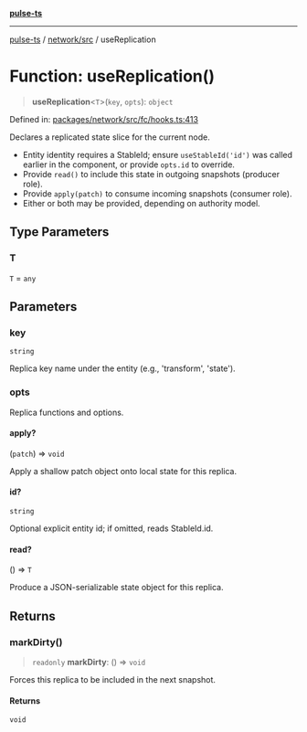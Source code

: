 [**pulse-ts**](../../../README.md)

***

[pulse-ts](../../../README.md) / [network/src](../README.md) / useReplication

# Function: useReplication()

> **useReplication**\<`T`\>(`key`, `opts`): `object`

Defined in: [packages/network/src/fc/hooks.ts:413](https://github.com/jlehett/pulse-ts/blob/d786433c7cb88fe7c30a7029f46dff58815931cc/packages/network/src/fc/hooks.ts#L413)

Declares a replicated state slice for the current node.

- Entity identity requires a StableId; ensure `useStableId('id')` was called earlier
  in the component, or provide `opts.id` to override.
- Provide `read()` to include this state in outgoing snapshots (producer role).
- Provide `apply(patch)` to consume incoming snapshots (consumer role).
- Either or both may be provided, depending on authority model.

## Type Parameters

### T

`T` = `any`

## Parameters

### key

`string`

Replica key name under the entity (e.g., 'transform', 'state').

### opts

Replica functions and options.

#### apply?

(`patch`) => `void`

Apply a shallow patch object onto local state for this replica.

#### id?

`string`

Optional explicit entity id; if omitted, reads StableId.id.

#### read?

() => `T`

Produce a JSON-serializable state object for this replica.

## Returns

### markDirty()

> `readonly` **markDirty**: () => `void`

Forces this replica to be included in the next snapshot.

#### Returns

`void`
